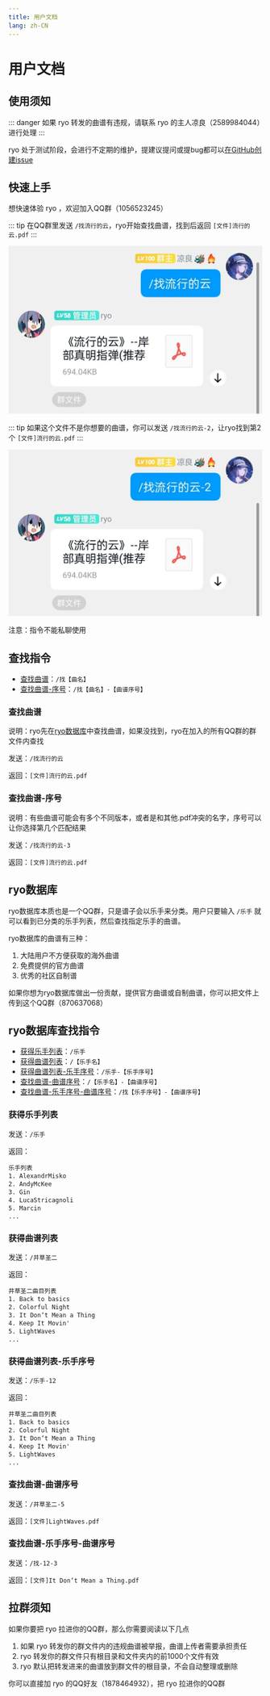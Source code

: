```yaml
---
title: 用户文档
lang: zh-CN
---
```


# 用户文档

## 使用须知

::: danger
如果 ryo 转发的曲谱有违规，请联系 ryo 的主人凉良（2589984044）进行处理
:::

ryo 处于测试阶段，会进行不定期的维护，提建议提问或提bug都可以[在GitHub创建issue](https://github.com/korin5/ryo_bot/issues/new)

## 快速上手

想快速体验 ryo ，欢迎加入QQ群（1056523245）

::: tip
在QQ群里发送 `/找流行的云`，ryo开始查找曲谱，找到后返回 `[文件]流行的云.pdf`
:::

![search](.vuepress/public/images/search.webp)

::: tip
如果这个文件不是你想要的曲谱，你可以发送 `/找流行的云-2`，让ryo找到第2个 `[文件]流行的云.pdf`
:::

![optionsearch](.vuepress/public/images/optionsearch.webp)

注意：指令不能私聊使用

## 查找指令

- [查找曲谱](#查找曲谱)：`/找【曲名】`
- [查找曲谱-序号](#查找曲谱-序号)：`/找【曲名】-【曲谱序号】`

### 查找曲谱

说明：ryo先在[ryo数据库](#ryo数据库)中查找曲谱，如果没找到，ryo在加入的所有QQ群的群文件内查找

发送：`/找流行的云`

返回：`[文件]流行的云.pdf`

### 查找曲谱-序号

说明：有些曲谱可能会有多个不同版本，或者是和其他.pdf冲突的名字，序号可以让你选择第几个匹配结果

发送：`/找流行的云-3`

返回：`[文件]流行的云.pdf`

## ryo数据库

ryo数据库本质也是一个QQ群，只是谱子会以乐手来分类。用户只要输入 `/乐手` 就可以看到已分类的乐手列表，然后查找指定乐手的曲谱。

ryo数据库的曲谱有三种：

1. 大陆用户不方便获取的海外曲谱
2. 免费提供的官方曲谱
3. 优秀的社区自制谱

如果你想为ryo数据库做出一份贡献，提供官方曲谱或自制曲谱，你可以把文件上传到这个QQ群（870637068）

## ryo数据库查找指令

- [获得乐手列表](#获得乐手列表)：`/乐手`
- [获得曲谱列表](#获得曲谱列表)：`/【乐手名】`
- [获得曲谱列表-乐手序号](#获得曲谱列表-乐手序号)：`/乐手-【乐手序号】`
- [查找曲谱-曲谱序号](#查找曲谱-曲谱序号)：`/【乐手名】-【曲谱序号】`
- [查找曲谱-乐手序号-曲谱序号](#查找曲谱-乐手序号-曲谱序号)：`/找【乐手序号】-【曲谱序号】`

### 获得乐手列表

发送：`/乐手`

返回：
```:no-line-numbers
乐手列表
1. AlexandrMisko
2. AndyMcKee
3. Gin
4. LucaStricagnoli
5. Marcin
...
```

### 获得曲谱列表

发送：`/井草圣二`

返回：
```:no-line-numbers
井草圣二曲目列表
1. Back to basics
2. Colorful Night
3. It Don‘t Mean a Thing
4. Keep It Movin' 
5. LightWaves
...
```

### 获得曲谱列表-乐手序号

发送：`/乐手-12`

返回：
```:no-line-numbers
井草圣二曲目列表
1. Back to basics
2. Colorful Night
3. It Don‘t Mean a Thing
4. Keep It Movin' 
5. LightWaves
...
```

### 查找曲谱-曲谱序号

发送：`/井草圣二-5`

返回：`[文件]LightWaves.pdf`

### 查找曲谱-乐手序号-曲谱序号

发送：`/找-12-3`

返回：`[文件]It Don‘t Mean a Thing.pdf`

## 拉群须知

如果你要把 ryo 拉进你的QQ群，那么你需要阅读以下几点

1. 如果 ryo 转发你的群文件内的违规曲谱被举报，曲谱上传者需要承担责任
2. ryo 转发你的群文件只有根目录和文件夹内的前1000个文件有效
3. ryo 默认把转发进来的曲谱放到群文件的根目录，不会自动整理或删除

你可以直接加 ryo 的QQ好友（1878464932），把 ryo 拉进你的QQ群
